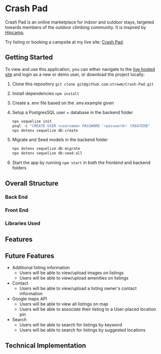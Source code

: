# Crash Pad

Crash Pad is an online marketplace for indoor and outdoor stays, targeted towards members of the outdoor climbing community. It is inspired by [Hipcamp](https://www.hipcamp.com/en-US).

Try listing or booking a campsite at my live site: [Crash Pad](https://crash-pad-stays.herokuapp.com/).

## Getting Started
To view and use this application, you can either navigate to the [live hosted site](https://crash-pad-stays.herokuapp.com/) and login as a new or demo user, or download the project locally:
1. Clone this repository ```git clone git@github.com:strewm/Crash-Pad.git```

2. Install dependencies ```npm install```

3.  Create a .env file based on the .env.example given

4.  Setup a PostgresSQL user + database in the backend folder
    ```javascript
    npx sequelize init
    psql -c "CREATE USER <username> PASSWORD '<password>' CREATEDB"
    npx dotenv sequelize db:create
    ```

5. Migrate and Seed models in the backend folder
    ```javascript
    npx dotenv sequelize db:migrate
    npx dotenv sequelize db:seed:all
    ```

6. Start the app by running ```npm start``` in both the frontend and backend folders

## Overall Structure
### Back End
### Front End
### Libraries Used

## Features

## Future Features
- Additional listing information
    - Users will be able to view/upload images on listings
    - Users will be able to view/upload amenities on listings
- Contact
    - Users will be able to view/upload a listing owner's contact information
- Google maps API
    - Users will be able to view all listings on map
    - Users will be able to associate their listing to a User-placed location pin
- Search
    - Users will be able to search for listings by keyword
    - Users will be able to search for listings by suggested locations


## Technical Implementation
